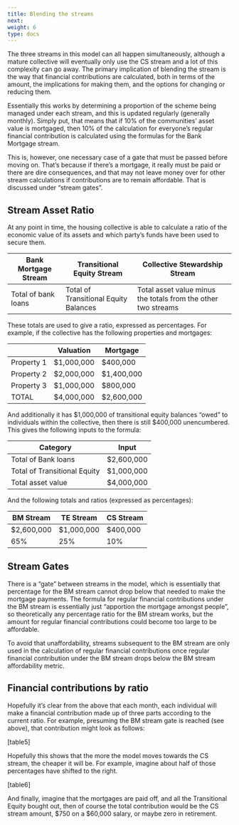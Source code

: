 ```yaml
---
title: Blending the streams
next: 
weight: 6
type: docs
---
```


The three streams in this model can all happen simultaneously, although a mature collective will eventually only use the CS stream and a lot of this complexity can go away. The primary implication of blending the stream is the way that financial contributions are calculated, both in terms of the amount, the implications for making them, and the options for changing or reducing them.

Essentially this works by determining a proportion of the scheme being managed under each stream, and this is updated regularly (generally monthly). Simply put, that means that if 10% of the communities’ asset value is mortgaged, then 10% of the calculation for everyone’s regular financial contribution is calculated using the formulas for the Bank Mortgage stream.

This is, however, one necessary case of a gate that must be passed before moving on. That’s because if there’s a mortgage, it really must be paid or there are dire consequences, and that may not leave money over for other stream calculations if contributions are to remain affordable. That is discussed under “stream gates”.

## Stream Asset Ratio

At any point in time, the housing collective is able to calculate a ratio of the economic value of its assets and which party’s funds have been used to secure them.


|Bank Mortgage Stream|Transitional Equity Stream|Collective Stewardship Stream|
|--------------------|--------------------------|----------------------------|
|Total of bank loans|Total of Transitional Equity Balances|Total asset value minus the totals from the other two streams|


These totals are used to give a ratio, expressed as percentages. For example, if the collective has the following properties and mortgages:

| |Valuation|Mortgage|
|--|--------|--------|
|Property 1|$1,000,000|$400,000|
|Property 2|$2,000,000|$1,400,000|
|Property 3|$1,000,000|$800,000|
|TOTAL|$4,000,000|$2,600,000|

And additionally it has $1,000,000 of transitional equity balances “owed” to individuals within the collective, then there is still $400,000 unencumbered. This gives the following inputs to the formula:

|Category|Input|
|------|----------|
|Total of Bank loans|$2,600,000|
|Total of Transitional Equity|$1,000,000|
|Total asset value|$4,000,000|

And the following totals and ratios (expressed as percentages):

|BM Stream|TE Stream|CS Stream|
|---------|---------|---------|
|$2,600,000|$1,000,000|$400,000|
|65%|25%|10%|

## Stream Gates
There is a “gate” between streams in the model, which is essentially that percentage for the BM stream cannot drop below that needed to make the mortgage payments. The formula for regular financial contributions under the BM stream is essentially just “apportion the mortgage amongst people”, so theoretically any percentage ratio for the BM stream works, but the amount for regular financial contributions could become too large to be affordable.

To avoid that unaffordability, streams subsequent to the BM stream are only used in the calculation of regular financial contributions once regular financial contribution under the BM stream drops below the BM stream affordability metric.

## Financial contributions by ratio
Hopefully it’s clear from the above that each month, each individual will make a financial contribution made up of three parts according to the current ratio. For example, presuming the BM stream gate is reached (see above), that contribution might look as follows:

[table5]

Hopefully this shows that the more the model moves towards the CS stream, the cheaper it will be. For example, imagine about half of those percentages have shifted to the right.

[table6]

And finally, imagine that the mortgages are paid off, and all the Transitional Equity bought out, then of course the total contribution would be the CS stream amount, $750 on a $60,000 salary, or maybe zero in retirement. 


